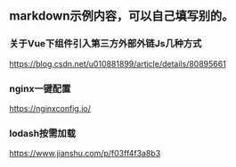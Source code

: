 ## markdown示例内容，可以自己填写别的。

### 关于Vue下组件引入第三方外部外链Js几种方式
https://blog.csdn.net/u010881899/article/details/80895661

### nginx一键配置
https://nginxconfig.io/

### lodash按需加载
https://www.jianshu.com/p/f03ff4f3a8b3